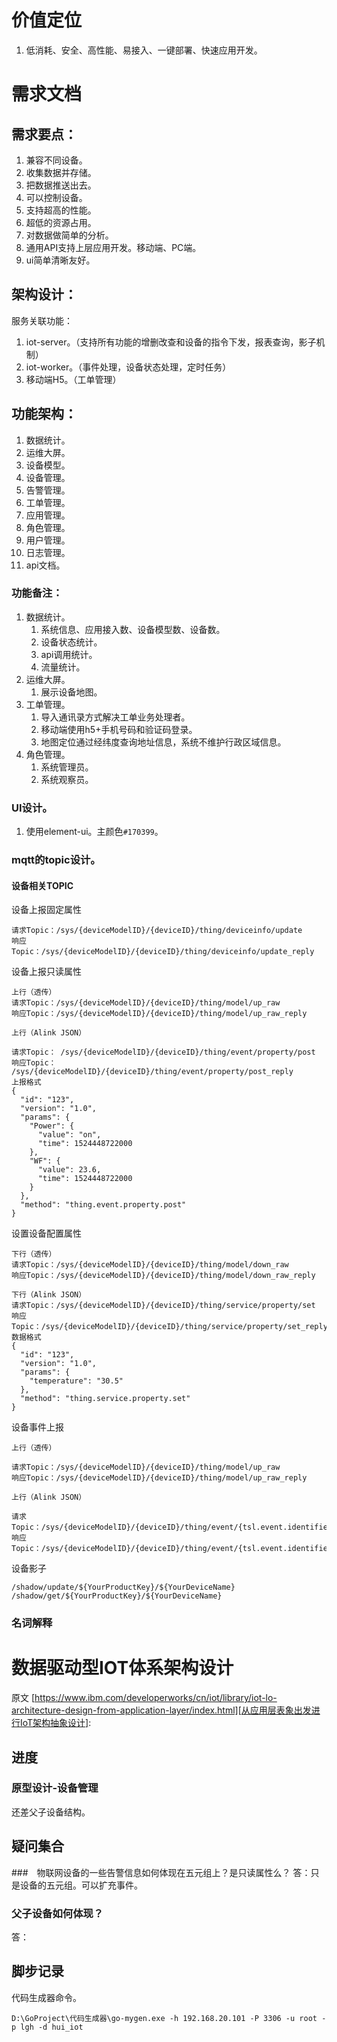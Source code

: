 # 价值定位
1. 低消耗、安全、高性能、易接入、一键部署、快速应用开发。

# 需求文档
## 需求要点：
1. 兼容不同设备。
1. 收集数据并存储。
1. 把数据推送出去。
1. 可以控制设备。
1. 支持超高的性能。
1. 超低的资源占用。
1. 对数据做简单的分析。
1. 通用API支持上层应用开发。移动端、PC端。
1. ui简单清晰友好。

## 架构设计：
服务关联功能：
1. iot-server。（支持所有功能的增删改查和设备的指令下发，报表查询，影子机制）
1. iot-worker。（事件处理，设备状态处理，定时任务）
1. 移动端H5。（工单管理）

## 功能架构：
1. 数据统计。
2. 运维大屏。
3. 设备模型。
4. 设备管理。
6. 告警管理。
5. 工单管理。
9. 应用管理。
7. 角色管理。
8. 用户管理。
10. 日志管理。
11. api文档。

### 功能备注：
1. 数据统计。
    1. 系统信息、应用接入数、设备模型数、设备数。
    1. 设备状态统计。
    1. api调用统计。
    1. 流量统计。
2. 运维大屏。
    1. 展示设备地图。
6. 工单管理。
    1. 导入通讯录方式解决工单业务处理者。
    2. 移动端使用h5+手机号码和验证码登录。
    3. 地图定位通过经纬度查询地址信息，系统不维护行政区域信息。
7. 角色管理。
    1. 系统管理员。
    2. 系统观察员。

### UI设计。
1. 使用element-ui。主颜色`#170399`。


### mqtt的topic设计。

#### 设备相关TOPIC

设备上报固定属性
```
请求Topic：/sys/{deviceModelID}/{deviceID}/thing/deviceinfo/update
响应Topic：/sys/{deviceModelID}/{deviceID}/thing/deviceinfo/update_reply
```
设备上报只读属性
```
上行（透传）
请求Topic：/sys/{deviceModelID}/{deviceID}/thing/model/up_raw
响应Topic：/sys/{deviceModelID}/{deviceID}/thing/model/up_raw_reply

上行（Alink JSON）

请求Topic： /sys/{deviceModelID}/{deviceID}/thing/event/property/post
响应Topic： /sys/{deviceModelID}/{deviceID}/thing/event/property/post_reply
上报格式
{
  "id": "123",
  "version": "1.0",
  "params": {
    "Power": {
      "value": "on",
      "time": 1524448722000
    },
    "WF": {
      "value": 23.6,
      "time": 1524448722000
    }
  },
  "method": "thing.event.property.post"
}
```
设置设备配置属性
```
下行（透传）
请求Topic：/sys/{deviceModelID}/{deviceID}/thing/model/down_raw
响应Topic：/sys/{deviceModelID}/{deviceID}/thing/model/down_raw_reply

下行（Alink JSON）
请求Topic：/sys/{deviceModelID}/{deviceID}/thing/service/property/set
响应Topic：/sys/{deviceModelID}/{deviceID}/thing/service/property/set_reply
数据格式
{
  "id": "123",
  "version": "1.0",
  "params": {
    "temperature": "30.5"
  },
  "method": "thing.service.property.set"
}
```
设备事件上报
```
上行（透传）

请求Topic：/sys/{deviceModelID}/{deviceID}/thing/model/up_raw
响应Topic：/sys/{deviceModelID}/{deviceID}/thing/model/up_raw_reply

上行（Alink JSON）

请求Topic：/sys/{deviceModelID}/{deviceID}/thing/event/{tsl.event.identifier}/post
响应Topic：/sys/{deviceModelID}/{deviceID}/thing/event/{tsl.event.identifier}/post_reply
```


设备影子
```
/shadow/update/${YourProductKey}/${YourDeviceName}
/shadow/get/${YourProductKey}/${YourDeviceName}
```


### 名词解释


# 数据驱动型IOT体系架构设计
原文
[https://www.ibm.com/developerworks/cn/iot/library/iot-lo-architecture-design-from-application-layer/index.html][从应用层表象出发进行IoT架构抽象设计]: 


## 进度
### 原型设计-设备管理
还差父子设备结构。

## 疑问集合

###　物联网设备的一些告警信息如何体现在五元组上？是只读属性么？
答：只是设备的五元组。可以扩充事件。

### 父子设备如何体现？
答：

## 脚步记录
代码生成器命令。
```
D:\GoProject\代码生成器\go-mygen.exe -h 192.168.20.101 -P 3306 -u root -p lgh -d hui_iot
```